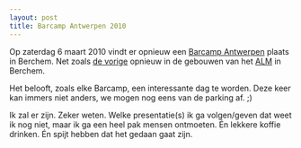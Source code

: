 ```yaml
---
layout: post
title: Barcamp Antwerpen 2010
---
```

Op zaterdag 6 maart 2010 vindt er opnieuw een [Barcamp Antwerpen](http://www.barcampantwerpen.org) plaats in Berchem. Net zoals [de vorige](http://atog.be/2009/03/22/barcamp-antwerpen-bca.html) opnieuw in de gebouwen van het [ALM](http://www.almantwerpen.be/index.html) in Berchem.

Het belooft, zoals elke Barcamp, een interessante dag te worden. Deze keer kan immers niet anders, we mogen nog eens van de parking af. ;)

Ik zal er zijn. Zeker weten. Welke presentatie(s) ik ga volgen/geven dat weet ik nog niet, maar ik ga een heel pak mensen ontmoeten. Én lekkere koffie drinken. Én spijt hebben dat het gedaan gaat zijn.